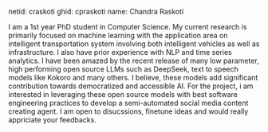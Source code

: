 netid: craskoti
ghid: cpraskoti
name: Chandra Raskoti

I am a 1st year PhD student in Computer Science. My current research is primarily focused on machine learning with the application area on intelligent transportation system  involving both intelligent vehicles as well as infrastructure. I also have prior experience with NLP and time series analytics. I have been amazed by the recent release of many low parameter, high performing open source LLMs such as DeepSeek, text to speech models like Kokoro and many others. I believe, these models add significant contribution towards democratized and accessible AI. For the project, i am interested in leveraging these open source models with best software engineering practices to develop a semi-automated social media content creating agent. I am open to disucssions, finetune ideas and would really appriciate your feedbacks.






